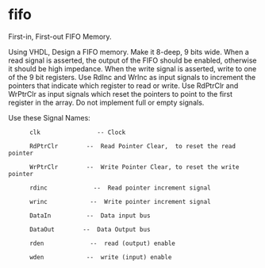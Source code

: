 # fifo
First-in, First-out FIFO Memory.

Using VHDL, Design a FIFO memory. Make it 8-deep, 9 bits wide. When a read signal is asserted, the output of the FIFO should be enabled, otherwise it should be high impedance. When the write signal is asserted, write to one of the 9 bit registers. Use RdInc and WrInc as input signals to increment the pointers that indicate which register to read or write. Use RdPtrClr and WrPtrClr as input signals which reset the pointers to point to the first register in the array. Do not implement full or empty signals.    

Use these Signal Names:

          clk                -- Clock

          RdPtrClr        --  Read Pointer Clear,  to reset the read pointer

          WrPtrClr        --  Write Pointer Clear, to reset the write pointer

          rdinc             --  Read pointer increment signal 

          wrinc            --  Write pointer increment signal

          DataIn          --  Data input bus

          DataOut        --  Data Output bus

          rden             --  read (output) enable 

          wden            --  write (input) enable
